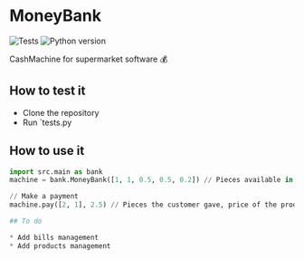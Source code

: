 # MoneyBank

![Tests](https://github.com/dimensi0n/MoneyBank/workflows/Python%20application/badge.svg)
![Python version](https://img.shields.io/badge/Python%20version-3.8-yellow)

CashMachine for supermarket software 💰

## How to test it

* Clone the repository
* Run `tests.py

## How to use it

```python
import src.main as bank
machine = bank.MoneyBank([1, 1, 0.5, 0.5, 0.2]) // Pieces available in your cash machine

// Make a payment
machine.pay([2, 1], 2.5) // Pieces the customer gave, price of the product

## To do

* Add bills management
* Add products management
